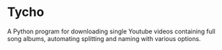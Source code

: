 # Tycho
A Python program for downloading single Youtube videos containing full song albums, automating splitting and naming with various options.
